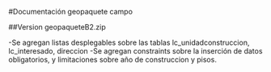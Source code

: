 #Documentación geopaquete campo

##Version geopaqueteB2.zip

-Se agregan listas desplegables sobre las tablas lc_unidadconstruccion, lc_interesado, direccion
-Se agregan constraints sobre la inserción de datos obligatorios, y limitaciones sobre año de construccion y  pisos.


